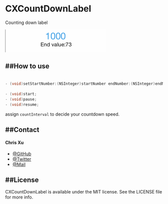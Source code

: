 CXCountDownLabel
================

Counting down label

![countDownLabel.gif](countDownLabel.gif)

##How to use
---

```Objective-C

- (void)setStartNumber:(NSInteger)startNumber endNumber:(NSInteger)endNumber countDownHandeler:(CXCountDownHandler)countDownHandeler;

- (void)start;
- (void)pause;
- (void)resume;

```

assign `countInterval` to decide your countdown speed.

##Contact
---
#### Chris Xu

 * [@GitHub](https://github.com/ChrisXu1221)
 * [@Twitter](https://twitter.com/taterctl)
 * [@Mail](mailto:taterctl@gmail.com)

##License
---
CXCountDownLabel is available under the MIT license. See the LICENSE file for more info. 